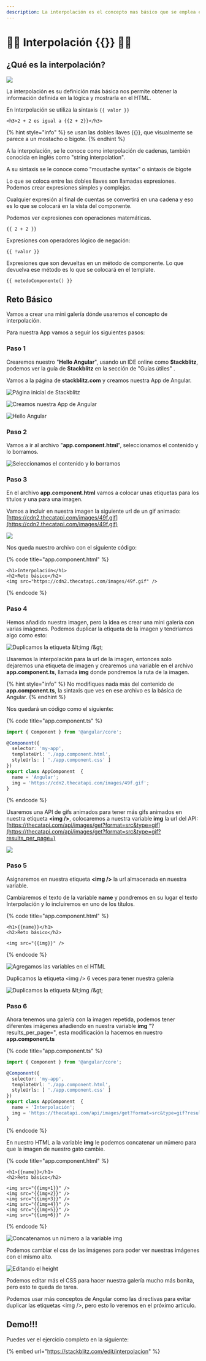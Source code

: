 ```yaml
---
description: La interpolación es el concepto mas básico que se emplea en Angular.
---
```


# 🧔🏻 Interpolación {{}} 🧔🏻

## ¿Qué es la interpolación?

![](.gitbook/assets/angular-bigote2.png)

La interpolación es su definición más básica nos permite obtener la información  definida en la lógica y mostrarla en el HTML.

En Interpolación se utiliza la sintaxis `{{ valor }}`

```markup
<h3>2 + 2 es igual a {{2 + 2}}</h3>
```

{% hint style="info" %}
 se usan las dobles llaves {{}}, que visualmente se parece a un mostacho o bigote.
{% endhint %}

A la interpolación, se le conoce como interpolación de cadenas, también conocida en inglés como "string interpolation".

A su sintaxis se le conoce como "moustache syntax" o sintaxis de bigote

Lo que se coloca entre las dobles llaves son llamadas expresiones. Podemos crear expresiones simples y complejas.

Cualquier expresión al final de cuentas se convertirá en una cadena y eso es lo que se colocará en la vista del componente.

Podemos ver expresiones con operaciones matemáticas.

```text
{{ 2 + 2 }}
```

Expresiones con operadores lógico de negación:

```text
{{ !valor }}
```

Expresiones que son devueltas en un método de componente. Lo que devuelva ese método es lo que se colocará en el template.

```text
{{ metodoComponente() }}
```

## Reto Básico

Vamos a crear una mini galería dónde usaremos el concepto de interpolación. 

Para nuestra App vamos a seguir los siguientes pasos:

### Paso 1

Crearemos nuestro "**Hello Angular**", usando un IDE online como **Stackblitz**, podemos ver la guía de **Stackblitz** en la sección de "Guías útiles" .

Vamos a la página de **stackblitz.com** y creamos nuestra App de Angular.

![P&#xE1;gina inicial de Stackblitz](.gitbook/assets/screen-shot-2019-08-26-at-8.04.27-pm.png)

![Creamos nuestra App de Angular](.gitbook/assets/screen-shot-2019-08-26-at-8.06.10-pm.png)

![Hello Angular](.gitbook/assets/screen-shot-2019-08-26-at-8.10.54-pm.png)

### Paso 2

Vamos a ir al archivo "**app.component.html**", seleccionamos el contenido y lo borramos.

![Seleccionamos el contenido y lo borramos](.gitbook/assets/screen-shot-2019-08-26-at-8.15.11-pm.png)

### Paso 3

En el archivo **app.component.html** vamos a colocar unas etiquetas para los títulos y una para una imagen. 

Vamos a incluir en nuestra imagen la siguiente url de un gif animado: [https://cdn2.thecatapi.com/images/49f.gif](https://cdn2.thecatapi.com/images/49f.gif)

![](https://cdn2.thecatapi.com/images/49f.gif)

Nos queda nuestro archivo con el siguiente código:

{% code title="app.component.html" %}
```text
<h1>Interpolación</h1>
<h2>Reto básico</h2>
<img src="https://cdn2.thecatapi.com/images/49f.gif" />
```
{% endcode %}

### Paso 4

Hemos añadido nuestra imagen, pero la idea es crear una mini galería con varias imágenes. Podemos duplicar la etiqueta de la imagen y tendríamos algo como esto:

![Duplicamos la etiqueta &amp;lt;img /&amp;gt;](.gitbook/assets/screen-shot-2019-08-26-at-8.35.03-pm.png)

Usaremos la interpolación para la url de la imagen, entonces solo dejaremos una etiqueta de imagen y crearemos una variable en el archivo **app.component.ts**, llamada **img**  donde pondremos la ruta de la imagen.

{% hint style="info" %}
No modifiques nada más del contenido de **app.component.ts**, la sintaxis que ves en ese archivo es la básica de Angular.
{% endhint %}

Nos quedará un código como el siguiente:

{% code title="app.component.ts" %}
```typescript
import { Component } from '@angular/core';

@Component({
  selector: 'my-app',
  templateUrl: './app.component.html',
  styleUrls: [ './app.component.css' ]
})
export class AppComponent  {
  name = 'Angular';
  img = 'https://cdn2.thecatapi.com/images/49f.gif';
}

```
{% endcode %}

Usaremos una API de gifs animados para tener más gifs animados en nuestra etiqueta **&lt;img /&gt;**, colocaremos a nuestra variable **img** la url del API: [https://thecatapi.com/api/images/get?format=src&type=gif](https://thecatapi.com/api/images/get?format=src&type=gif?results_per_page=)

![](.gitbook/assets/screen-shot-2019-08-26-at-8.48.18-pm.png)

### Paso 5

Asignaremos en nuestra etiqueta **&lt;img /&gt;** la url almacenada en nuestra variable.

Cambiaremos el texto de la variable **name** y pondremos en su lugar el texto Interpolación y lo incluiremos en uno de los títulos.

{% code title="app.component.html" %}
```markup
<h1>{{name}}</h1>
<h2>Reto básico</h2>

<img src="{{img}}" />
```
{% endcode %}

![Agregamos las variables en el HTML](.gitbook/assets/screen-shot-2019-08-26-at-9.17.29-pm.png)

Duplicamos la etiqueta &lt;img /&gt; 6 veces para tener nuestra galería

![Duplicamos la etiqueta &amp;lt;img /&amp;gt;](.gitbook/assets/screen-shot-2019-08-26-at-9.19.33-pm.png)

### Paso 6

Ahora tenemos una galería con la imagen repetida, podemos tener diferentes imágenes añadiendo en nuestra variable **img** "?results\_per\_page=", esta modificación la hacemos en nuestro **app.component.ts**

{% code title="app.component.ts" %}
```typescript
import { Component } from '@angular/core';

@Component({
  selector: 'my-app',
  templateUrl: './app.component.html',
  styleUrls: [ './app.component.css' ]
})
export class AppComponent  {
  name = 'Interpolación';
  img = 'https://thecatapi.com/api/images/get?format=src&type=gif?results_per_page=';
}
```
{% endcode %}

En nuestro HTML a la variable **img** le podemos concatenar un número para que la imagen de nuestro gato cambie.

{% code title="app.component.html" %}
```markup
<h1>{{name}}</h1>
<h2>Reto básico</h2>

<img src="{{img+1}}" />
<img src="{{img+2}}" />
<img src="{{img+3}}" />
<img src="{{img+4}}" />
<img src="{{img+5}}" />
<img src="{{img+6}}" />
```
{% endcode %}

![Concatenamos un n&#xFA;mero a la variable img](.gitbook/assets/screen-shot-2019-08-26-at-9.17.04-pm.png)

Podemos cambiar el css de las imágenes para poder ver nuestras imágenes con el mismo alto.

![Editando el height](.gitbook/assets/screen-shot-2019-08-26-at-9.08.01-pm.png)

Podemos editar más el CSS para hacer nuestra galería mucho más bonita, pero esto te queda de tarea. 

Podemos usar más conceptos de Angular como las directivas para evitar duplicar las etiquetas &lt;img /&gt;, pero esto lo veremos en el próximo articulo. 

## Demo!!! 

Puedes ver el ejercicio completo en la siguiente:

{% embed url="https://stackblitz.com/edit/interpolacion" %}



